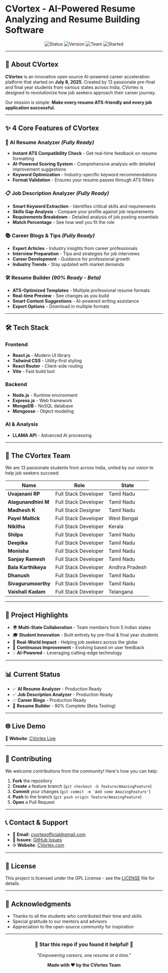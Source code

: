 # CVortex - AI-Powered Resume Analyzing and Resume Building Software

<div align="center">
  <img src="https://img.shields.io/badge/Status-Live-brightgreen" alt="Status">
  <img src="https://img.shields.io/badge/Version-1.0-blue" alt="Version">
  <img src="https://img.shields.io/badge/Team-13%20Students-orange" alt="Team">
  <img src="https://img.shields.io/badge/Started-July%202025-red" alt="Started">
</div>

---

## 🌟 About CVortex

**CVortex** is an innovative open source AI-powered career acceleration platform that started on **July 8, 2025**. Created by 13 passionate pre-final and final year students from various states across India, CVortex is designed to revolutionize how job seekers approach their career journey.

Our mission is simple: **Make every resume ATS-friendly and every job application successful.**

---

## ✨ 4 Core Features of CVortex

### 🤖 **AI Resume Analyzer** *(Fully Ready)*
- **Instant ATS Compatibility Check** - Get real-time feedback on resume formatting
- **AI-Powered Scoring System** - Comprehensive analysis with detailed improvement suggestions
- **Keyword Optimization** - Industry-specific keyword recommendations
- **Format Validation** - Ensures your resume passes through ATS filters

### 📋 **Job Description Analyzer** *(Fully Ready)*
- **Smart Keyword Extraction** - Identifies critical skills and requirements
- **Skills Gap Analysis** - Compare your profile against job requirements
- **Requirements Breakdown** - Detailed analysis of job posting essentials
- **Match Percentage** - See how well you fit the role

### 📚 **Career Blogs & Tips** *(Fully Ready)*
- **Expert Articles** - Industry insights from career professionals
- **Interview Preparation** - Tips and strategies for job interviews
- **Career Development** - Guidance for professional growth
- **Industry Trends** - Stay updated with market demands

### 🛠️ **Resume Builder** *(90% Ready - Beta)*
- **ATS-Optimized Templates** - Multiple professional resume formats
- **Real-time Preview** - See changes as you build
- **Smart Content Suggestions** - AI-powered writing assistance
- **Export Options** - Download in multiple formats

---

## 🛠️ Tech Stack

### Frontend
- **React.js** - Modern UI library
- **Tailwind CSS** - Utility-first styling
- **React Router** - Client-side routing
- **Vite** - Fast build tool

### Backend
- **Node.js** - Runtime environment
- **Express.js** - Web framework
- **MongoDB** - NoSQL database
- **Mongoose** - Object modeling

### AI & Analysis
- **LLAMA API** - Advanced AI processing

---

## 👥 The CVortex Team

We are 13 passionate students from across India, united by our vision to help job seekers succeed:

<div align="center">

| Name | Role | State |
|------|------|-------|
| **Uvajanani RP** | Full Stack Developer | Tamil Nadu |
| **Alagunandhini M** | Full Stack Developer | Tamil Nadu |
| **Madhesh K** | Full Stack Designer | Tamil Nadu |
| **Payel Mallick** | Full Stack Developer | West Bengal |
| **Nikitha** | Full Stack Developer | Kerala |
| **Shilpa** | Full Stack Developer | Tamil Nadu |
| **Deepika** | Full Stack Developer | Tamil Nadu |
| **Monisha** | Full Stack Developer | Tamil Nadu |
| **Sanjay Ramesh** | Full Stack Developer | Tamil Nadu |
| **Bala Karthikeya** | Full Stack Developer | Andhra Pradesh |
| **Dhanush** | Full Stack Developer | Tamil Nadu |
| **Sivagurumoorthy** | Full Stack Developer | Tamil Nadu |
| **Vaishali Kadam** | Full Stack Developer | Telangana |

</div>

---

## 🎯 Project Highlights

- 🌍 **Multi-State Collaboration** - Team members from 5 Indian states
- 🎓 **Student Innovation** - Built entirely by pre-final & final year students
- 🚀 **Real-World Impact** - Helping job seekers across the globe
- 🔄 **Continuous Improvement** - Evolving based on user feedback
- 💡 **AI-Powered** - Leveraging cutting-edge technology

---

## 📊 Current Status

- ✅ **AI Resume Analyzer** - Production Ready
- ✅ **Job Description Analyzer** - Production Ready  
- ✅ **Career Blogs** - Production Ready
- 🚧 **Resume Builder** - 90% Complete (Beta Testing)

---

## 🌐 Live Demo

🔗 **Website**: [CVortex Live](https://thecvortex.vercel.app)

---

## 🤝 Contributing

We welcome contributions from the community! Here's how you can help:

1. **Fork** the repository
2. **Create** a feature branch (`git checkout -b feature/AmazingFeature`)
3. **Commit** your changes (`git commit -m 'Add some AmazingFeature'`)
4. **Push** to the branch (`git push origin feature/AmazingFeature`)
5. **Open** a Pull Request

---

## 📞 Contact & Support

- 📧 **Email**: cvortexofficial@gmail.com
- 💬 **Issues**: [GitHub Issues](https://github.com/Madhesh-GitHub/CVortex/issues)
- 🌐 **Website**: [CVortex.com](https://thecvortex.vercel.app)

---

## 📄 License

This project is licensed under the GPL License - see the [LICENSE](LICENSE) file for details.

---

## 🙏 Acknowledgments

- Thanks to all the students who contributed their time and skills
- Special gratitude to our mentors and advisors
- Appreciation to the open-source community for inspiration

---

<div align="center">
  <h3>🌟 Star this repo if you found it helpful! 🌟</h3>
  <p><em>"Empowering careers, one resume at a time."</em></p>
  
  **Made with ❤️ by the CVortex Team**
</div>
